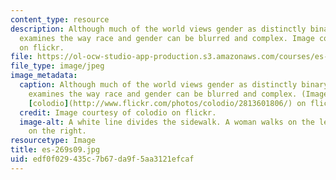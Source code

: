 ```yaml
---
content_type: resource
description: Although much of the world views gender as distinctly binary, this course
  examines the way race and gender can be blurred and complex. Image courtesy of colodio
  on flickr.
file: https://ol-ocw-studio-app-production.s3.amazonaws.com/courses/es-269-passing-flexibility-in-race-and-gender-spring-2009/edf0f029435c7b67da9f5aa3121efcaf_es-269s09.jpg
file_type: image/jpeg
image_metadata:
  caption: Although much of the world views gender as distinctly binary, this course
    examines the way race and gender can be blurred and complex. (Image courtesy of
    [colodio](http://www.flickr.com/photos/colodio/2813601806/) on flickr.)
  credit: Image courtesy of colodio on flickr.
  image-alt: A white line divides the sidewalk. A woman walks on the left and a man
    on the right.
resourcetype: Image
title: es-269s09.jpg
uid: edf0f029-435c-7b67-da9f-5aa3121efcaf
---
```

